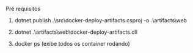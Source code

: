 Pré requisitos
1. dotnet publish .\src\docker-deploy-artifacts.csproj -o .\artifacts\web

2. dotnet .\artifacts\web\docker-deploy-artifacts.dll

3. docker ps (exibe todos os container rodando)

